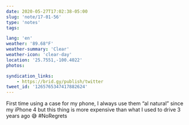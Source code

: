 ```yaml
---
date: 2020-05-27T17:02:38-05:00
slug: 'note/17-01-56'
type: 'notes'
tags:

lang: 'en'
weather: '89.68°F'
weather-summary: 'Clear'
weather-icon: 'clear-day'
location: '25.7551,-100.4022'
photos:

syndication_links:
    - https://brid.gy/publish/twitter
tweet_id: '1265765347417882624'
---
```

First time using a case for my phone, I always use them “al natural” since my iPhone 4 but this thing is more expensive than what I used to drive 3 years ago 😅
#NoRegrets